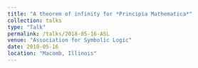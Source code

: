 ```yaml
---
title: "A theorem of infinity for *Principia Mathematica*"
collection: talks
type: "Talk"
permalink: /talks/2018-05-16-ASL
venue: "Association for Symbolic Logic"
date: 2018-05-16
location: "Macomb, Illinois"
---
```

